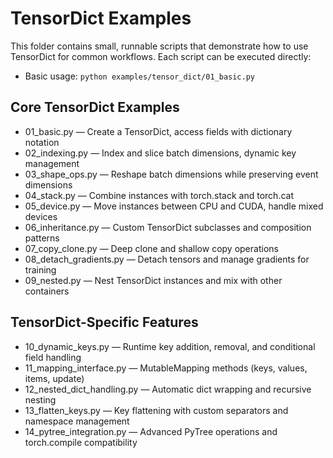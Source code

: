 # TensorDict Examples

This folder contains small, runnable scripts that demonstrate how to use TensorDict for common workflows. Each script can be executed directly:

- Basic usage: `python examples/tensor_dict/01_basic.py`

## Core TensorDict Examples
- 01_basic.py — Create a TensorDict, access fields with dictionary notation
- 02_indexing.py — Index and slice batch dimensions, dynamic key management
- 03_shape_ops.py — Reshape batch dimensions while preserving event dimensions
- 04_stack.py — Combine instances with torch.stack and torch.cat
- 05_device.py — Move instances between CPU and CUDA, handle mixed devices
- 06_inheritance.py — Custom TensorDict subclasses and composition patterns
- 07_copy_clone.py — Deep clone and shallow copy operations
- 08_detach_gradients.py — Detach tensors and manage gradients for training
- 09_nested.py — Nest TensorDict instances and mix with other containers

## TensorDict-Specific Features
- 10_dynamic_keys.py — Runtime key addition, removal, and conditional field handling
- 11_mapping_interface.py — MutableMapping methods (keys, values, items, update)
- 12_nested_dict_handling.py — Automatic dict wrapping and recursive nesting
- 13_flatten_keys.py — Key flattening with custom separators and namespace management
- 14_pytree_integration.py — Advanced PyTree operations and torch.compile compatibility